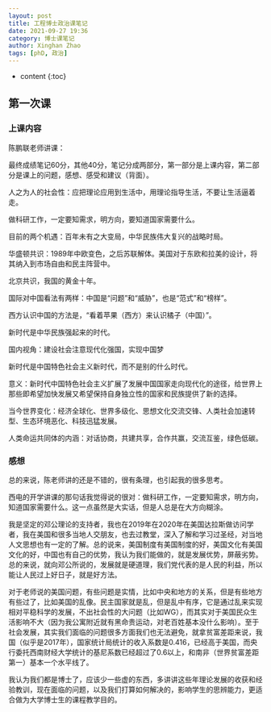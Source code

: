 ```yaml
---
layout: post
title: 工程博士政治课笔记
date: 2021-09-27 19:36
category: 博士课笔记
author: Xinghan Zhao
tags: [phD, 政治]
---
```


* content
{:toc}




## 第一次课

### 上课内容

陈鹏联老师讲课：

最终成绩笔记60分，其他40分，笔记分成两部分，第一部分是上课内容，第二部分是课上的问题，感想、感受和建议（背面）。

人之为人的社会性：应把理论应用到生活中，用理论指导生活，不要让生活逼着走。

做科研工作，一定要知需求，明方向，要知道国家需要什么。

目前的两个机遇：百年未有之大变局，中华民族伟大复兴的战略时局。

华盛顿共识：1989年中欧变色，之后苏联解体。美国对于东欧和拉美的设计，将其纳入到市场自由和民主阵营中。

北京共识，我国的黄金十年。

国际对中国看法有两样：中国是“问题”和“威胁”，也是“范式”和“榜样”。

西方认识中国的方法是，“看着苹果（西方）来认识橘子（中国）”。

新时代是中华民族强起来的时代。

国内视角：建设社会注意现代化强国，实现中国梦

新时代是中国特色社会主义新时代，而不是别的什么时代。

意义：新时代中国特色社会主义扩展了发展中国国家走向现代化的途径，给世界上那些即希望加快发展又希望保持自身独立性的国家和民族提供了新的选择。

当今世界变化：经济全球化、世界多级化、思想文化交流交锋、人类社会加速转型、生态环境恶化、科技迅猛发展。

人类命运共同体的内涵：对话协商，共建共享，合作共赢，交流互鉴，绿色低碳。

### 感想

总的来说，陈老师讲的还是不错的，很有条理，也引起我的很多思考。

西电的开学讲课的那句话我觉得说的很对：做科研工作，一定要知需求，明方向，知道国家需要什么。这一点虽然是大实话，但是人总是在大方向糊涂。

我是坚定的邓公理论的支持者，我也在2019年在2020年在美国达拉斯做访问学者，我在美国和很多当地人交朋友，也去过教堂，深入了解和学习过圣经，对当地人文思想也有一定的了解。总的说来，美国制度有美国制度的好，美国文化有美国文化的好，中国也有自己的优势，我认为我们能做的，就是发展优势，屏蔽劣势。总的来说，就向邓公所说的，发展就是硬道理，我们党代表的是人民的利益，所以能让人民过上好日子，就是好方法。

对于老师说的美国问题，有些问题是实情，比如中央和地方的关系，但是有些地方有些过了，比如美国的乱像。民主国家就是乱，但是乱中有序，它是通过乱来实现相对平稳科学的发展，不出社会性的大问题（比如WG），而其实对于美国民众生活影响不大（因为我公寓附近就有黑命贵运动，对老百姓基本没什么影响）。至于社会发展，其实我们面临的问题很多方面我们也无法避免，就拿贫富差距来说，我国（似乎是2017年），国家统计局统计的收入系数是0.416，已经高于美国，而央行委托西南财经大学统计的基尼系数已经超过了0.6以上，和南非（世界贫富差距第一）基本一个水平线了。

我认为我们都是博士了，应该少一些虚的东西，多讲讲这些年理论发展的收获和经验教训，现在面临的问题，以及我们打算如何解决的，影响学生的思辨能力，更适合做为大学博士生的课程教学目的。



